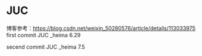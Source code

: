 # JUC

博客参考：https://blog.csdn.net/weixin_50280576/article/details/113033975
first commit JUC _heima 6.29

secend commit JUC _heima 7.5
